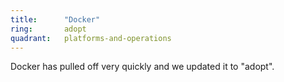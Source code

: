 ```yaml
---
title:      "Docker"
ring:       adopt
quadrant:   platforms-and-operations
---
```


Docker has pulled off very quickly and we updated it to "adopt".